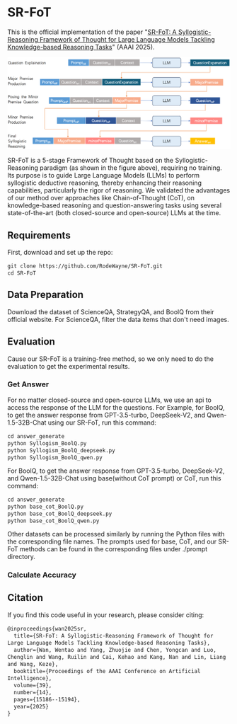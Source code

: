 # SR-FoT
This is the official implementation of the paper "[SR-FoT: A Syllogistic-Reasoning Framework of Thought for Large Language Models Tackling Knowledge-based Reasoning Tasks](https://ojs.aaai.org/index.php/AAAI/article/view/33666)" (AAAI 2025). 

![SR-FoT_pipeline](pipeline/SR-FoT_pipeline.png)

SR-FoT is a 5-stage Framework of Thought based on the Syllogistic-Reasoning paradigm (as shown in the figure above), requiring no training. Its purpose is to guide Large Language Models (LLMs) to perform syllogistic deductive reasoning, thereby enhancing their reasoning capabilities, particularly the rigor of reasoning. We validated the advantages of our method over approaches like Chain-of-Thought (CoT),  on knowledge-based reasoning and question-answering tasks using several state-of-the-art (both closed-source and open-source) LLMs at the time.



## Requirements

First, download and set up the repo:

```setup
git clone https://github.com/RodeWayne/SR-FoT.git
cd SR-FoT
```

## Data Preparation
Download the dataset of ScienceQA, StrategyQA, and BoolQ from their official website. For ScienceQA, filter the data items that don't need images. 

## Evaluation
Cause our SR-FoT is a training-free method, so we only need to do the evaluation to get the experimental results. 

### Get Answer
For no matter closed-source and open-source LLMs, we use an api to access the response of the LLM for the questions. For Example, for BoolQ, to get the answer response from GPT-3.5-turbo, DeepSeek-V2, and Qwen-1.5-32B-Chat using our SR-FoT, run this command:

```
cd answer_generate
python Syllogism_BoolQ.py
python Syllogism_BoolQ_deepseek.py
python Syllogism_BoolQ_qwen.py
```
For BoolQ, to get the answer response from GPT-3.5-turbo, DeepSeek-V2, and Qwen-1.5-32B-Chat using base(without CoT prompt) or CoT, run this command:
```
cd answer_generate
python base_cot_BoolQ.py
python base_cot_BoolQ_deepseek.py
python base_cot_BoolQ_qwen.py
```
Other datasets can be processed similarly by running the Python files with the corresponding file names. The prompts used for base, CoT, and our SR-FoT methods can be found in the corresponding files under ./prompt directory.

### Calculate Accuracy



## Citation

If you find this code useful in your research, please consider citing:

``` citation
@inproceedings{wan2025sr,
  title={SR-FoT: A Syllogistic-Reasoning Framework of Thought for Large Language Models Tackling Knowledge-based Reasoning Tasks},
  author={Wan, Wentao and Yang, Zhuojie and Chen, Yongcan and Luo, Chenglin and Wang, Ruilin and Cai, Kehao and Kang, Nan and Lin, Liang and Wang, Keze},
  booktitle={Proceedings of the AAAI Conference on Artificial Intelligence},
  volume={39},
  number={14},
  pages={15186--15194},
  year={2025}
}
```

